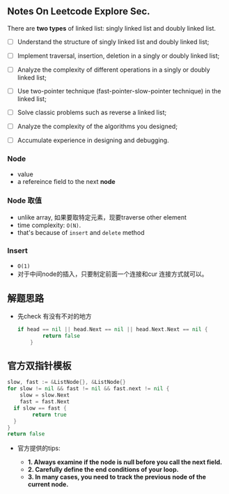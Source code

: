 ## Notes On Leetcode Explore Sec.

There are **two types** of linked list: singly linked list and doubly linked list.

- [ ] Understand the structure of singly linked list and doubly linked list;
- [ ] Implement traversal, insertion, deletion in a singly or doubly linked list;
- [ ] Analyze the complexity of different operations in a singly or doubly linked list;
- [ ] Use two-pointer technique (fast-pointer-slow-pointer technique) in the linked list;
- [ ] Solve classic problems such as reverse a linked list;
- [ ] Analyze the complexity of the algorithms you designed;
- [ ] Accumulate experience in designing and debugging.



### Node

- value 
- a refereince field to the next **node** 



### Node 取值

- unlike array, 如果要取特定元素，现要traverse other element 
- time complexity: `O(N)`.
- that's because of `insert` and `delete` method 



### Insert 

- `O(1)`
- 对于中间node的插入，只要制定前面一个连接和cur 连接方式就可以。



## 解题思路

- 先check 有没有不对的地方 

  ```go
  if head == nil || head.Next == nil || head.Next.Next == nil {
          return false
      }
  ```




## 官方双指针模板

```go
slow, fast := &ListNode{}, &ListNode{}
for slow != nil && fast != nil && fast.next != nil {
  	slow = slow.Next
  	fast = fast.Next
  if slow == fast {
    	return true
  }
}
return false 
```

- 官方提供的tips:

  - **1. Always examine if the node is null before you call the next field.**
  - **2. Carefully define the end conditions of your loop.**
  - **3. In many cases, you need to track the previous node of the current node.**

  

